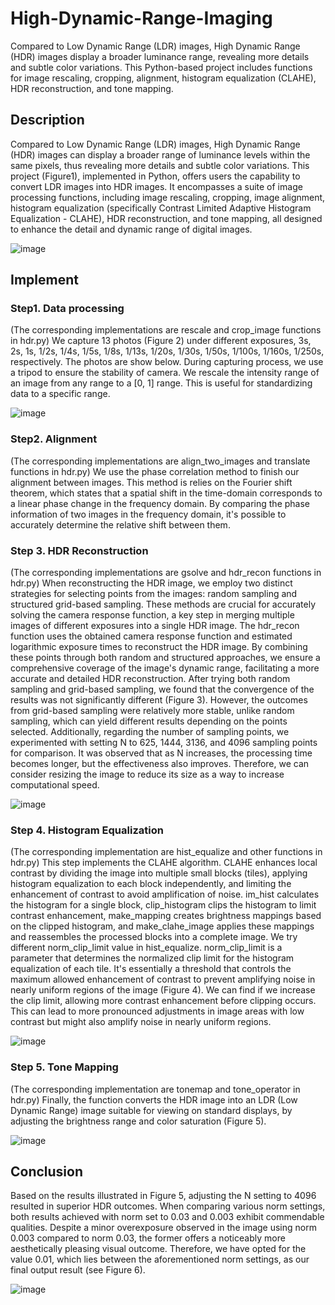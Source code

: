# High-Dynamic-Range-Imaging
Compared to Low Dynamic Range (LDR) images, High Dynamic Range (HDR) images display a broader luminance range, revealing more details and subtle color variations. This Python-based project includes functions for image rescaling, cropping, alignment, histogram equalization (CLAHE), HDR reconstruction, and tone mapping.

## Description 
Compared to Low Dynamic Range (LDR) images, High Dynamic Range (HDR) images can display 
a broader range of luminance levels within the same pixels, thus revealing more details and subtle 
color variations. This project (Figure1), implemented in Python, offers users the capability to convert 
LDR images into HDR images. It encompasses a suite of image processing functions, including image 
rescaling, cropping, image alignment, histogram equalization (specifically Contrast Limited Adaptive 
Histogram Equalization - CLAHE), HDR reconstruction, and tone mapping, all designed to enhance 
the detail and dynamic range of digital images. 

![image](https://github.com/user-attachments/assets/2d997eae-8c07-4c7e-90aa-fa60a0386196)


## Implement 
### Step1. Data processing  
(The corresponding implementations are rescale and crop_image functions in hdr.py) 
We capture 13 photos (Figure 2) under different exposures, 3s, 2s, 1s, 1/2s, 1/4s, 1/5s, 1/8s, 1/13s, 
1/20s, 1/30s, 1/50s, 1/100s, 1/160s, 1/250s, respectively. The photos are show below. During capturing 
process, we use a tripod to ensure the stability of camera. We rescale the intensity range of an image 
from any range to a [0, 1] range. This is useful for standardizing data to a specific range. 

![image](https://github.com/user-attachments/assets/e4b017d6-4b1f-462f-9ffa-2a786d0b52fe)


### Step2. Alignment  
(The corresponding implementations are align_two_images and translate functions in hdr.py) 
We use the phase correlation method to finish our alignment between images. This method is relies 
on the Fourier shift theorem, which states that a spatial shift in the time-domain corresponds to a linear 
phase change in the frequency domain. By comparing the phase information of two images in the 
frequency domain, it's possible to accurately determine the relative shift between them.  


### Step 3. HDR Reconstruction 
(The corresponding implementations are gsolve and hdr_recon functions in hdr.py) 
When reconstructing the HDR image, we employ two distinct strategies for selecting points from 
the images: random sampling and structured grid-based sampling. These methods are crucial for 
accurately solving the camera response function, a key step in merging multiple images of different 
exposures into a single HDR image. The hdr_recon function uses the obtained camera response 
function and estimated logarithmic exposure times to reconstruct the HDR image. By combining these 
points through both random and structured approaches, we ensure a comprehensive coverage of the 
image's dynamic range, facilitating a more accurate and detailed HDR reconstruction. 
After trying both random sampling and grid-based sampling, we found that the convergence of 
the results was not significantly different (Figure 3). However, the outcomes from grid-based sampling 
were relatively more stable, unlike random sampling, which can yield different results depending on 
the points selected. Additionally, regarding the number of sampling points, we experimented with 
setting N to 625, 1444, 3136, and 4096 sampling points for comparison. It was observed that as N 
increases, the processing time becomes longer, but the effectiveness also improves. Therefore, we can 
consider resizing the image to reduce its size as a way to increase computational speed.

![image](https://github.com/user-attachments/assets/5cab9eaf-72e5-4215-b267-af163b53427b)


### Step 4. Histogram Equalization  
(The corresponding implementation are hist_equalize and other functions in hdr.py) 
This step implements the CLAHE algorithm. CLAHE enhances local contrast by dividing the image 
into multiple small blocks (tiles), applying histogram equalization to each block independently, and 
limiting the enhancement of contrast to avoid amplification of noise. im_hist calculates the histogram 
for a single block, clip_histogram clips the histogram to limit contrast enhancement, make_mapping 
creates brightness mappings based on the clipped histogram, and make_clahe_image applies these 
mappings and reassembles the processed blocks into a complete image. 
We try different norm_clip_limit value in hist_equalize. norm_clip_limit is a parameter that determines 
the normalized clip limit for the histogram equalization of each tile. It's essentially a threshold that 
controls the maximum allowed enhancement of contrast to prevent amplifying noise in nearly uniform 
regions of the image (Figure 4). We can find if we increase the clip limit, allowing more contrast 
enhancement before clipping occurs. This can lead to more pronounced adjustments in image areas 
with low contrast but might also amplify noise in nearly uniform regions. 

![image](https://github.com/user-attachments/assets/982d6553-bb62-4aea-9bd7-5178950408b5)


### Step 5. Tone Mapping 
(The corresponding implementation are tonemap and tone_operator in hdr.py) 
Finally, the function converts the HDR image into an LDR (Low Dynamic Range) image suitable 
for viewing on standard displays, by adjusting the brightness range and color saturation (Figure 5).

![image](https://github.com/user-attachments/assets/12306490-c56f-4975-9a9b-c11fc02a2094)


## Conclusion 
Based on the results illustrated in Figure 5, adjusting the N setting to 4096 resulted in superior HDR 
outcomes. When comparing various norm settings, both results achieved with norm set to 0.03 and 
0.003 exhibit commendable qualities. Despite a minor overexposure observed in the image using norm 
0.003 compared to norm 0.03, the former offers a noticeably more aesthetically pleasing visual 
outcome. Therefore, we have opted for the value 0.01, which lies between the aforementioned norm 
settings, as our final output result (see Figure 6).

![image](https://github.com/user-attachments/assets/e0bce42a-380f-49cd-a6e4-e750cc52b9b1)

